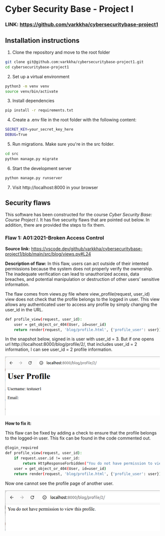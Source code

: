 # Cyber Security Base - Project I

### LINK: https://github.com/varkkha/cybersecuritybase-project1

## Installation instructions

1. Clone the repository and move to the root folder
```bash
git clone git@github.com:varkkha/cybersecuritybase-project1.git
cd cybersecuritybase-project1
```

2. Set up a virtual environment
```bash
python3 -m venv venv
source venv/bin/activate
```

3. Install dependencies
```bash
pip install -r requirements.txt
```

4. Create a .env file in the root folder with the following content:
```bash
SECRET_KEY=your_secret_key_here
DEBUG=True
```

5. Run migrations. Make sure you're in the src folder.
```bash
cd src
python manage.py migrate
```
6. Start the development server
```bash
python manage.py runserver
```
7. Visit http://localhost:8000 in your browser

## Security flaws

This software has been constructed for the course _Cyber Security Base: Course Project I_. It has five security flaws that are pointed out below. In addition, there are provided the steps to fix them.

### Flaw 1: A01:2021-Broken Access Control

**Source link:**
https://vscode.dev/github/varkkha/cybersecuritybase-project1/blob/main/src/blog/views.py#L24

**Description of flaw:**
In this flaw, users can act outside of their intented permissions because the system does not properly verify the ownership. The inadequate verification can lead to unauthorized access, data breaches, and potential manipulation or destruction of other users’ sensitive information.

The flaw comes from views.py file where view_profile(request, user_id) view does not check that the profile belongs to the logged in user. This view allows any authenticated user to access any profile by simply changing the user_id in the URL.

```bash
def profile_view(request, user_id):
    user = get_object_or_404(User, id=user_id)
    return render(request, 'blog/profile.html', {'profile_user': user})
```

In the snapshot below, signed in is user with user_id = 3. But if one opens url http://localhost:8000/blog/profile/2/, that includes user_id = 2 information, I can see user_id = 2 profile information.

![Flaw1Before](screenshots/flaw-1-before-1.png)

**How to fix it:**

This flaw can be fixed by adding a check to ensure that the profile belongs to the logged-in user. This fix can be found in the code commented out.

```bash
@login_required
def profile_view(request, user_id):
    if request.user.id != user_id:
        return HttpResponseForbidden("You do not have permission to view this profile.")
    user = get_object_or_404(User, id=user_id)
    return render(request, 'blog/profile.html', {'profile_user': user})
```
Now one cannot see the profile page of another user.

![Flaw1After](screenshots/flaw-1-after-1.png)
